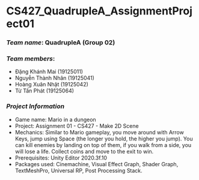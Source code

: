 # CS427_QuadrupleA_AssignmentProject01
### *Team name*: QuadrupleA (Group 02)
### *Team members*:
- Đặng Khánh Mai (19125011)
- Nguyễn Thành Nhân (19125041)
- Hoàng Xuân Nhật (19125042)
- Từ Tấn Phát (19125064)
### *Project Information*
- Game name: Mario in a dungeon
- Project: Assignment 01 - CS427 - Make 2D Scene
- Mechanics: Similar to Mario gameplay, you move around with Arrow Keys, jump using Space (the longer you hold, the higher you jump). You can kill enemies by landing on top of them, if you walk from a side, you will lose a life. Collect coins and move to the exit to win.
- Prerequisites: Unity Editor 2020.3f.10
- Packages used: Cinemachine, Visual Effect Graph, Shader Graph, TextMeshPro, Universal RP, Post Processing Stack.
